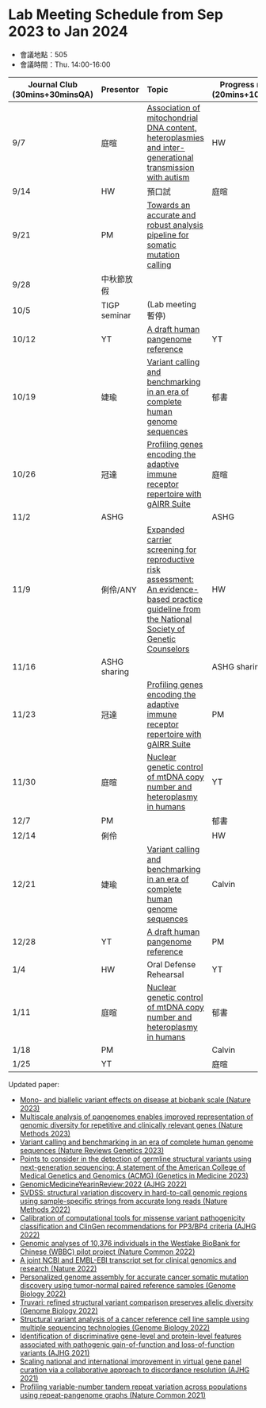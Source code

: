 # Lab Meeting Schedule from Sep 2023 to Jan 2024

- 會議地點：505
- 會議時間：Thu. 14:00-16:00



| Journal  Club     (30mins+30minsQA) | Presentor    | Topic                                                        | Progress report     (20mins+10minQA) | Presentor |
| ----------------------------------- | ------------ | :----------------------------------------------------------- | ------------------------------------ | --------- |
| 9/7                                 | 庭暄         | [Association of mitochondrial DNA content, heteroplasmies and  inter-generational transmission with  autism](https://www.nature.com/articles/s41467-022-30805-7#Sec20) | HW                                   | Calvin    |
| 9/14                                | HW           | 預口試                                                       | 庭暄                                 | ANY       |
| 9/21                                | PM           |[Towards an accurate and robust analysis pipeline for somatic mutation calling](https://pubmed.ncbi.nlm.nih.gov/36457740/) |                                     |           |
| 9/28                                | 中秋節放假    |                                                              |                                      |           |
| 10/5                                | TIGP seminar  |           (Lab meeting 暫停)                                |                                      |           |
| 10/12                               | YT           | [A draft human pangenome reference](https://pubmed.ncbi.nlm.nih.gov/37165242/) | YT                                   | 冠達      |
| 10/19                               | 婕瑜          |  [Variant calling and benchmarking in an era of complete human genome sequences](https://www.nature.com/articles/s41576-023-00590-0) | 郁書                                 | 婕瑜      |
| 10/26                               | 冠達         | [Profiling genes encoding the adaptive immune receptor repertoire with gAIRR Suite](https://www.frontiersin.org/articles/10.3389/fimmu.2022.922513) | 庭暄                                 | PM |
| 11/2                                | ASHG         |                                                              | ASHG                                 | ASHG      |
| 11/9                                | 俐伶/ANY     | [Expanded carrier screening for reproductive risk assessment: An evidence-based practice guideline from the National Society of Genetic Counselors](https://onlinelibrary.wiley.com/doi/10.1002/jgc4.1676) | HW                                   | Calvin   |
| 11/16                               | ASHG sharing  |                                                              | ASHG sharing                                   |            |
| 11/23                               | 冠達           | [Profiling genes encoding the adaptive immune receptor repertoire with gAIRR Suite](https://www.frontiersin.org/articles/10.3389/fimmu.2022.922513) | PM                                   |      俐伶     |
| 11/30                               | 庭暄         | [Nuclear genetic control of mtDNA copy number and heteroplasmy in humans](https://www.nature.com/articles/s41586-023-06426-5#Fig1) | YT                                   | 冠達      |
| 12/7                                | PM           |                                                              | 郁書                                 | 婕瑜      |
| 12/14                               | 俐伶         |                                                              | HW                                   | 庭暄    |
| 12/21                               | 婕瑜         | [Variant calling and benchmarking in an era of complete human genome sequences](https://www.nature.com/articles/s41576-023-00590-0) | Calvin                                 |  Larry  |
| 12/28                               | YT         | [A draft human pangenome reference](https://pubmed.ncbi.nlm.nih.gov/37165242/) | PM                   |  HW       |
| 1/4                                 | HW           |   Oral Defense Rehearsal                                     | YT                                   | 冠達      |
| 1/11                                | 庭暄         | [Nuclear genetic control of mtDNA copy number and heteroplasmy in humans](https://www.nature.com/articles/s41586-023-06426-5#Fig1) | 郁書                                 | 婕瑜      |
| 1/18                                | PM           |                                                              |  Calvin                                  | Larry  |
| 1/25                                | YT           |                                                              | 庭暄                                 | 俐伶       |

Updated paper:  <be> 
- [Mono- and biallelic variant effects on disease at biobank scale (Nature 2023)](https://www.nature.com/articles/s41586-022-05420-7) <br>
- [Multiscale analysis of pangenomes enables improved representation of genomic diversity for repetitive and clinically relevant genes (Nature Methods 2023)](https://www.nature.com/articles/s41592-023-01914-y) <br>
- [Variant calling and benchmarking in an era of complete human genome sequences (Nature Reviews Genetics 2023)](https://doi.org/10.1038/s41576-023-00590-0)<br>
- [Points to consider in the detection of germline structural variants using next-generation sequencing: A statement of the American College of Medical Genetics and Genomics (ACMG) (Genetics in Medicine 2023)](https://doi.org/10.1016/j.gim.2022.09.017) <br>
- [GenomicMedicineYearinReview:2022 (AJHG 2022)](https://www.cell.com/action/showPdf?pii=S0002-9297%2822%2900494-3) <br>
- [SVDSS: structural variation discovery in hard-to-call genomic regions using sample-specific strings from accurate long reads (Nature Methods 2022)](https://www.nature.com/articles/s41592-022-01674-1) <br>
- [Calibration of computational tools for missense variant pathogenicity classification and ClinGen recommendations for PP3/BP4 criteria (AJHG 2022)](https://doi.org/10.1016/j.ajhg.2022.10.013) <br> 
- [Genomic analyses of 10,376 individuals in the Westlake BioBank for Chinese (WBBC) pilot project (Nature Common 2022)](https://www.nature.com/articles/s41467-022-30526-x) <br>
- [A joint NCBI and EMBL-EBI transcript set for clinical genomics and research (Nature 2022)](https://doi.org/10.1038/s41586-022-04558-8) <br>
- [Personalized genome assembly for accurate cancer somatic mutation discovery using tumor-normal paired reference samples (Genome Biology 2022)](https://genomebiology.biomedcentral.com/articles/10.1186/s13059-022-02803-x)<br>
- [Truvari: refined structural variant comparison preserves allelic diversity (Genome Biology 2022)](https://genomebiology.biomedcentral.com/articles/10.1186/s13059-022-02840-6) <br> 
- [Structural variant analysis of a cancer reference cell line sample using multiple sequencing technologies (Genome Biology 2022)](https://genomebiology.biomedcentral.com/articles/10.1186/s13059-022-02816-6)<br>
- [Identification of discriminative gene-level and protein-level features associated with pathogenic gain-of-function and loss-of-function variants (AJHG 2021)](https://doi.org/10.1016/j.ajhg.2021.10.007)<br>
- [Scaling national and international improvement in virtual gene panel curation via a collaborative approach to discordance resolution (AJHG 2021)](https://doi.org/10.1016/j.ajhg.2021.06.020) <br> 
- [Profiling variable-number tandem repeat variation across populations using repeat-pangenome graphs (Nature Common 2021)](https://doi.org/10.1038/s41467-021-24378-0) <br>







